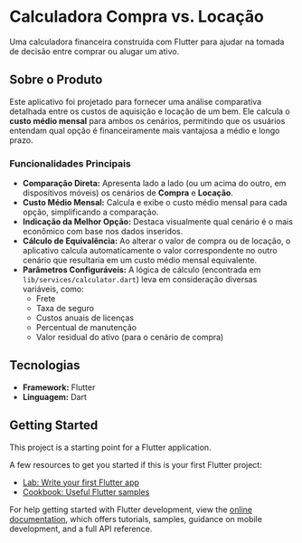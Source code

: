 # Calculadora Compra vs. Locação

Uma calculadora financeira construída com Flutter para ajudar na tomada de decisão entre comprar ou alugar um ativo.

## Sobre o Produto

Este aplicativo foi projetado para fornecer uma análise comparativa detalhada entre os custos de aquisição e locação de um bem. Ele calcula o **custo médio mensal** para ambos os cenários, permitindo que os usuários entendam qual opção é financeiramente mais vantajosa a médio e longo prazo.

### Funcionalidades Principais

- **Comparação Direta:** Apresenta lado a lado (ou um acima do outro, em dispositivos móveis) os cenários de **Compra** e **Locação**.
- **Custo Médio Mensal:** Calcula e exibe o custo médio mensal para cada opção, simplificando a comparação.
- **Indicação da Melhor Opção:** Destaca visualmente qual cenário é o mais econômico com base nos dados inseridos.
- **Cálculo de Equivalência:** Ao alterar o valor de compra ou de locação, o aplicativo calcula automaticamente o valor correspondente no outro cenário que resultaria em um custo médio mensal equivalente.
- **Parâmetros Configuráveis:** A lógica de cálculo (encontrada em `lib/services/calculator.dart`) leva em consideração diversas variáveis, como:
  - Frete
  - Taxa de seguro
  - Custos anuais de licenças
  - Percentual de manutenção
  - Valor residual do ativo (para o cenário de compra)

## Tecnologias

- **Framework:** Flutter
- **Linguagem:** Dart

## Getting Started

This project is a starting point for a Flutter application.

A few resources to get you started if this is your first Flutter project:

- [Lab: Write your first Flutter app](https://docs.flutter.dev/get-started/codelab)
- [Cookbook: Useful Flutter samples](https://docs.flutter.dev/cookbook)

For help getting started with Flutter development, view the
[online documentation](https://docs.flutter.dev/), which offers tutorials,
samples, guidance on mobile development, and a full API reference.
